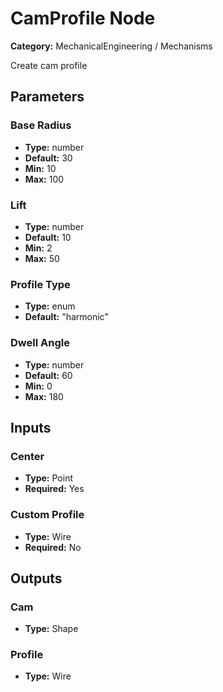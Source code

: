 
# CamProfile Node

**Category:** MechanicalEngineering / Mechanisms

Create cam profile

## Parameters


### Base Radius
- **Type:** number
- **Default:** 30
- **Min:** 10
- **Max:** 100



### Lift
- **Type:** number
- **Default:** 10
- **Min:** 2
- **Max:** 50



### Profile Type
- **Type:** enum
- **Default:** "harmonic"





### Dwell Angle
- **Type:** number
- **Default:** 60
- **Min:** 0
- **Max:** 180



## Inputs


### Center
- **Type:** Point
- **Required:** Yes



### Custom Profile
- **Type:** Wire
- **Required:** No



## Outputs


### Cam
- **Type:** Shape



### Profile
- **Type:** Wire




